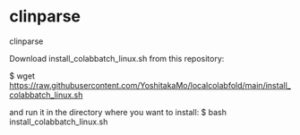 # clinparse
clinparse

Download install_colabbatch_linux.sh from this repository:

$ wget https://raw.githubusercontent.com/YoshitakaMo/localcolabfold/main/install_colabbatch_linux.sh

and run it in the directory where you want to install:
$ bash install_colabbatch_linux.sh
